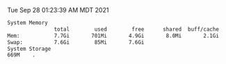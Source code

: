 Tue Sep 28 01:23:39 AM MDT 2021
```bash
System Memory
               total        used        free      shared  buff/cache   available
Mem:           7.7Gi       701Mi       4.9Gi       8.0Mi       2.1Gi       6.7Gi
Swap:          7.6Gi        85Mi       7.6Gi
System Storage
669M	.
```
```bash
